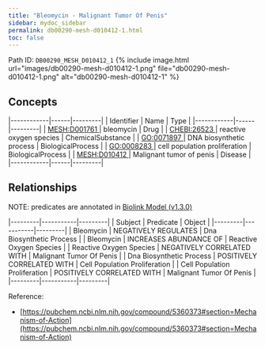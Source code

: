 ```yaml
---
title: "Bleomycin - Malignant Tumor Of Penis"
sidebar: mydoc_sidebar
permalink: db00290-mesh-d010412-1.html
toc: false 
---
```



Path ID: `DB00290_MESH_D010412_1`
{% include image.html url="images/db00290-mesh-d010412-1.png" file="db00290-mesh-d010412-1.png" alt="db00290-mesh-d010412-1" %}

## Concepts

|------------|------|---------|
| Identifier | Name | Type    |
|------------|------|---------|
| <a href="https://identifiers.org/MESH:D001761">MESH:D001761 </a> | bleomycin | Drug |
| <a href="https://identifiers.org/CHEBI:26523">CHEBI:26523 </a> | reactive oxygen species | ChemicalSubstance |
| <a href="https://identifiers.org/GO:0071897">GO:0071897 </a> | DNA biosynthetic process | BiologicalProcess |
| <a href="https://identifiers.org/GO:0008283">GO:0008283 </a> | cell population proliferation | BiologicalProcess |
| <a href="https://identifiers.org/MESH:D010412">MESH:D010412 </a> | Malignant tumor of penis | Disease |
|------------|------|---------|

## Relationships


NOTE: predicates are annotated in <a href="https://github.com/biolink/biolink-model/releases/tag/v1.3.0">Biolink Model (v1.3.0)</a>

|---------|-----------|---------|
| Subject | Predicate | Object  |
|---------|-----------|---------|
| Bleomycin | NEGATIVELY REGULATES | Dna Biosynthetic Process |
| Bleomycin | INCREASES ABUNDANCE OF | Reactive Oxygen Species |
| Reactive Oxygen Species | NEGATIVELY CORRELATED WITH | Malignant Tumor Of Penis |
| Dna Biosynthetic Process | POSITIVELY CORRELATED WITH | Cell Population Proliferation |
| Cell Population Proliferation | POSITIVELY CORRELATED WITH | Malignant Tumor Of Penis |
|---------|-----------|---------|

Reference: 
  - [https://pubchem.ncbi.nlm.nih.gov/compound/5360373#section=Mechanism-of-Action](https://pubchem.ncbi.nlm.nih.gov/compound/5360373#section=Mechanism-of-Action)
